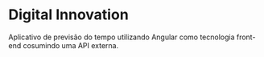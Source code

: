 # Digital Innovation

Aplicativo de previsão do tempo utilizando Angular como tecnologia front-end cosumindo uma API externa.
